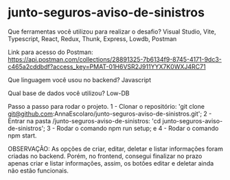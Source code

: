 # junto-seguros-aviso-de-sinistros

Que ferramentas você utilizou para realizar o desafio?
Visual Studio, Vite, Typescript, React, Redux, Thunk, Express, Lowdb, Postman

Link para acesso do Postman: https://api.postman.com/collections/28891325-7b6134f9-8745-4171-9dc3-c465a2cddbdf?access_key=PMAT-01H6VSR2J911YYX7K0WXJ4RC71


Que linguagem você usou no backend?
Javascript


Qual base de dados você utilizou?
Low-DB


Passo a passo para rodar o projeto.
1 - Clonar o repositório: 'git clone git@github.com:AnnaEscolaro/junto-seguros-aviso-de-sinistros.git';
2 - Entrar na pasta /junto-seguros-aviso-de-sinistros: 'cd junto-seguros-aviso-de-sinistros';
3 - Rodar o comando npm run setup; e
4 - Rodar o comando npm start.


OBSERVAÇÃO: As opções de criar, editar, deletar e listar informações foram criadas no backend. Porém, no frontend, consegui finalizar no prazo apenas criar e listar informações, assim, os botões editar e deletar ainda não estão funcionais.

